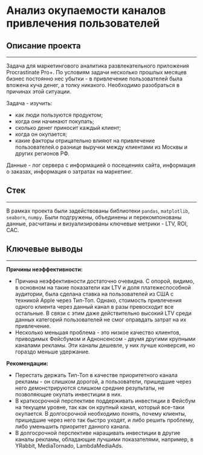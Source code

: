 # Анализ окупаемости каналов привлечения пользователей

## Описание проекта
__________________________________________________________________
Задача для маркетингового аналитика развлекательного приложения Procrastinate Pro+. По условиям задачи несколько прошлых месяцев бизнес постоянно нес убытки - в привлечение пользователей была вложена куча денег, а толку никакого. Необходимо разобраться в причинах этой ситуации.

Задача - изучить:
- как люди пользуются продуктом;
- когда они начинают покупать;
- сколько денег приносит каждый клиент;
- когда он окупается;
- какие факторы отрицательно влияют на привлечение пользователей.о разнице выручки между клиентами из Москвы и других регионов РФ.  

Данные - лог сервера с информацией о посещениях сайта, информация о заказах, информация о затратах на маркетинг.

## Стек
__________________________________________________________________
В рамках проекта были задействованы библиотеки `pandas`, `matplotlib`, `seaborn`, `numpy`. Были подгружены, объединены и перекомпонованы данные, расчитаны и визуализированы ключевые метрики - LTV, ROI, CAC. 


## Ключевые выводы
-------
<b>Причины неэффективности:</b>
- Причина неэффективности достаточно очевидна. С опорой, видимо, в основном на такие показатели как LTV и доля платежеспособной аудитории, была сделана ставка на пользователей из США с техникой Apple через Тип-Топ. Однако, стоимость привлечения одного клиента через данный канал в разы превосходит все остальные. В связи с этим даже действительно высокий LTV среди данных категорий пользователей не смог оправдать затрат на их привлечение.
- Несколько меньшая проблема - это низкое качество клиентов, приводимых Фейсбумом и Аднонсенсом - двумя другими крупными каналами рекламы. Эти каналы дешевле, у них лучше конверсия, но гораздо меньше удержание.

<b>Рекомендации:</b>
- Перестать держать Тип-Топ в качестве приоритетного канала рекламы - он слишком дорогой, а пользователи, пришедшие через него демонстрируются слишком средние результаты, не позволяющие окупать инвестиции в них.
- В краткосрочной перспективе поддерживать инвестиции в Фейсбум на текущем уровне, так как он крупный канал, который все-таки окупается. В долгосрочной необходимо понять, почему клиенты, пришедшие через него так быстро уходят, и либо решить проблему, либо уменьшить приоритет данного канала.
- В долгосрочной перспективе наращивать инвестиции в другие каналы рекламы, обладающие лучшими показателями, например, в YRabbit, MediaTornado, LambdaMediaAds.
